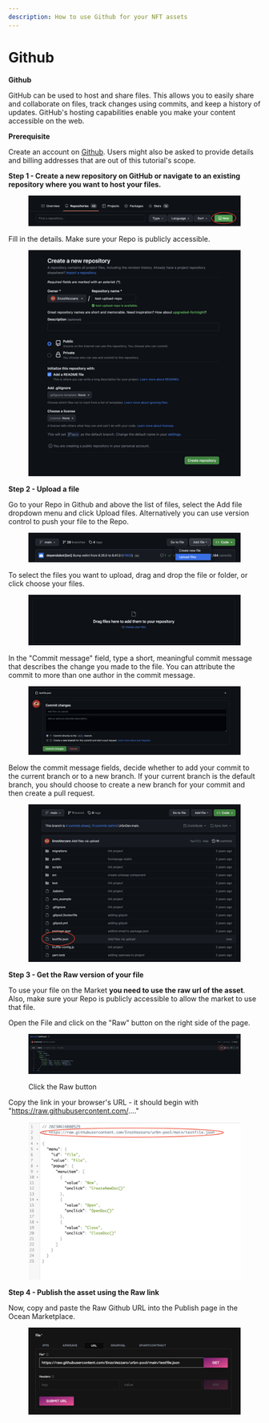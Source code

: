 ```yaml
---
description: How to use Github for your NFT assets
---
```


# Github

**Github**

GitHub can be used to host and share files. This allows you to easily share and collaborate on files, track changes using commits, and keep a history of updates. GitHub's hosting capabilities enable you make your content accessible on the web.

**Prerequisite**

Create an account on [Github](https://github.com/). Users might also be asked to provide details and billing addresses that are out of this tutorial's scope.

**Step 1 - Create a new repository on GitHub or navigate to an existing repository where you want to host your files.**

<figure><img src="../../.gitbook/assets/Screenshot 2023-06-16 at 07.58.20.png" alt=""><figcaption></figcaption></figure>

Fill in the details. Make sure your Repo is publicly accessible.

<figure><img src="../../.gitbook/assets/Screenshot 2023-06-16 at 07.59.38.png" alt=""><figcaption></figcaption></figure>

**Step 2 - Upload a file**

Go to your Repo in Github and above the list of files, select the Add file dropdown menu and click Upload files. Alternatively you can use version control to push your file to the Repo.

<figure><img src="../../.gitbook/assets/Screenshot 2023-06-16 at 07.50.27.png" alt=""><figcaption></figcaption></figure>

To select the files you want to upload, drag and drop the file or folder, or click choose your files.

<figure><img src="../../.gitbook/assets/Screenshot 2023-06-16 at 07.51.14.png" alt=""><figcaption></figcaption></figure>

In the "Commit message" field, type a short, meaningful commit message that describes the change you made to the file. You can attribute the commit to more than one author in the commit message.

<figure><img src="../../.gitbook/assets/Screenshot 2023-06-16 at 07.54.29.png" alt=""><figcaption></figcaption></figure>

Below the commit message fields, decide whether to add your commit to the current branch or to a new branch. If your current branch is the default branch, you should choose to create a new branch for your commit and then create a pull request.

<figure><img src="../../.gitbook/assets/Screenshot 2023-06-16 at 07.56.01.png" alt=""><figcaption></figcaption></figure>

**Step 3 - Get the Raw version of your file**

To use your file on the Market **you need to use the raw url of the asset**. Also, make sure your Repo is publicly accessible to allow the market to use that file.&#x20;

Open the File and click on the "Raw" button on the right side of the page.

<figure><img src="../../.gitbook/assets/Screenshot 2023-06-16 at 08.02.25.png" alt=""><figcaption><p>Click the Raw button</p></figcaption></figure>

Copy the link in your browser's URL - it should begin with "https://raw.githubusercontent.com/...."

<figure><img src="../../.gitbook/assets/Screenshot 2023-06-16 at 08.05.41.png" alt=""><figcaption></figcaption></figure>

**Step 4 - Publish the asset using the Raw link**

Now, copy and paste the Raw Github URL into the Publish page in the Ocean Marketplace.

<figure><img src="../../.gitbook/assets/Screenshot 2023-06-16 at 08.08.12.png" alt=""><figcaption></figcaption></figure>

